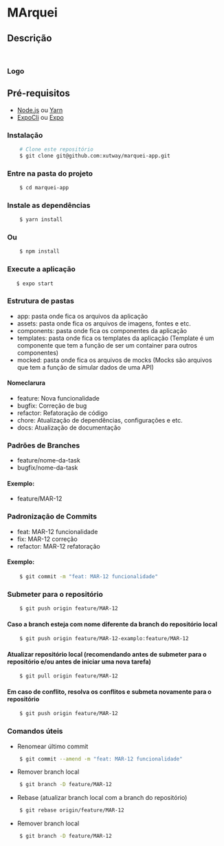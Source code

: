 # MArquei

## Descrição
```
 
```

### Logo



## Pré-requisitos

- [Node.js](https://nodejs.org/en/) ou [Yarn](https://yarnpkg.com/)
- [ExpoCli](https://docs.expo.io/workflow/expo-cli/) ou [Expo](https://expo.io/)

### Instalação

```bash
    # Clone este repositório
    $ git clone git@github.com:xutway/marquei-app.git
```
### Entre na pasta do projeto

```bash
    $ cd marquei-app
```

### Instale as dependências

```bash
    $ yarn install
```
### Ou
```bash
    $ npm install
```
### Execute a aplicação
    
```bash
   $ expo start
```

### Estrutura de pastas
- app: pasta onde fica os arquivos da aplicação
- assets: pasta onde fica os arquivos de imagens, fontes e etc.
- components: pasta onde fica os componentes da aplicação
- templates: pasta onde fica os templates da aplicação (Template é um componente que tem a função de ser um container para outros componentes)
- mocked: pasta onde fica os arquivos de mocks (Mocks são arquivos que tem a função de simular dados de uma API)

#### Nomeclarura 
- feature: Nova funcionalidade
- bugfix: Correção de bug
- refactor: Refatoração de código
- chore: Atualização de dependências, configurações e etc.
- docs: Atualização de documentação


### Padrões de Branches
- feature/nome-da-task
- bugfix/nome-da-task

#### Exemplo:
- feature/MAR-12

### Padronização de Commits

- feat: MAR-12 funcionalidade
- fix: MAR-12 correção
- refactor: MAR-12 refatoração

#### Exemplo:
```bash
    $ git commit -m "feat: MAR-12 funcionalidade"
```

### Submeter para o repositório

```bash
    $ git push origin feature/MAR-12
```
#### Caso a branch esteja com nome diferente da branch do repositório local

```bash
    $ git push origin feature/MAR-12-examplo:feature/MAR-12
```
#### Atualizar repositório local (recomendando antes de submeter para o repositório e/ou antes de iniciar uma nova tarefa)

```bash
    $ git pull origin feature/MAR-12
```

#### Em caso de conflito, resolva os conflitos e submeta novamente para o repositório

```bash
    $ git push origin feature/MAR-12
```

### Comandos úteis
- Renomear último commit
```bash
    $ git commit --amend -m "feat: MAR-12 funcionalidade"
```
- Remover branch local
```bash
    $ git branch -D feature/MAR-12
```
- Rebase (atualizar branch local com a branch do repositório)

```bash
    $ git rebase origin/feature/MAR-12
```
- Remover branch local

```bash
    $ git branch -D feature/MAR-12
```


